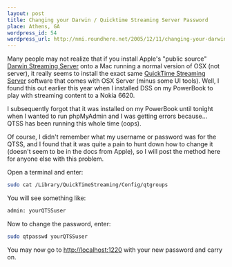 ```yaml
--- 
layout: post
title: Changing your Darwin / Quicktime Streaming Server Password
place: Athens, GA
wordpress_id: 54
wordpress_url: http://nmi.roundhere.net/2005/12/11/changing-your-darwin-quicktime-streaming-server-password/
---
```


Many people may not realize that if you install Apple's "public source" [Darwin Streaming Server](http://developer.apple.com/darwin/projects/streaming/) onto a Mac running a normal version of OSX (not server), it really seems to install the exact same [QuickTime Streaming Server](http://www.apple.com/quicktime/streamingserver/) software that comes with OSX Server (minus some UI tools). Well, I found this out earlier this year when I installed DSS on my PowerBook to play with streaming content to a Nokia 6620.

I subsequently forgot that it was installed on my PowerBook until tonight when I wanted to run phpMyAdmin and I was getting errors because... QTSS has been running this whole time (oops).

Of course, I didn't remember what my username or password was for the QTSS, and I found that it was quite a pain to hunt down how to change it (doesn't seem to be in the docs from Apple), so I will post the method here for anyone else with this problem.

Open a terminal and enter:

```sh
sudo cat /Library/QuickTimeStreaming/Config/qtgroups
```

You will see something like:

```sh
admin: yourQTSSuser
```

Now to change the password, enter:

```sh
sudo qtpasswd yourQTSSuser
```

You may now go to [http://localhost:1220](http://localhost:1220) with your new password and carry on.